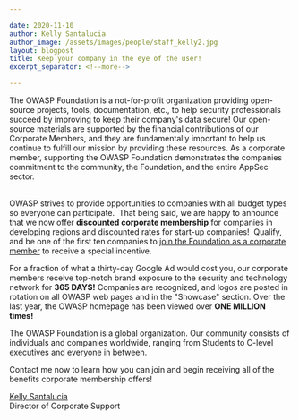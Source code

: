 ```yaml
---

date: 2020-11-10
author: Kelly Santalucia
author_image: /assets/images/people/staff_kelly2.jpg
layout: blogpost
title: Keep your company in the eye of the user! 
excerpt_separator: <!--more-->

---
```

The OWASP Foundation is a not-for-profit organization providing open-source projects, tools, documentation, etc., to help security professionals succeed by improving to keep their company's data secure! Our open-source materials are supported by the financial contributions of our Corporate Members, and they are fundamentally important to help us continue to fulfill our mission by providing these resources. As a corporate member, supporting the OWASP Foundation demonstrates the companies commitment to the community, the Foundation, and the entire AppSec sector.<br> 

OWASP strives to provide opportunities to companies with all budget types so everyone can participate.  That being said, we are happy to announce that we now offer **discounted corporate membership** for companies in developing regions and discounted rates for start-up companies!  Qualify, and be one of the first ten companies to [join the Foundation as a corporate member](https://owasp.org/supporters/) to receive a special incentive.<br>

<!--more-->
For a fraction of what a thirty-day Google Ad would cost you, our corporate members receive top-notch brand exposure to the security and technology network for **365 DAYS!** Companies are recognized, and logos are posted in rotation on all OWASP web pages and in the "Showcase" section. Over the last year, the OWASP homepage has been viewed over **ONE MILLION times!** <br>

The OWASP Foundation is a global organization. Our community consists of individuals and companies worldwide, ranging from Students to C-level executives and everyone in between.<br>

Contact me now to learn how you can join and begin receiving all of the benefits corporate membership offers!<br>


[Kelly Santalucia](mailto:kelly.santalucia@owasp.com)<br>
Director of Corporate Support 
